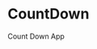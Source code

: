 # CountDown
 Count Down App
          
                            
                                                                                                                                                        
                                                                                                           
                                                                                                           
                                                                                                      
                                                                                               
                                                                      
                                             
                                         
                
            
          
   
